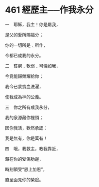 # 461 經歷主──作我永分

一　耶穌，我主！你是屬我，

是父的愛所賜福分；

你的一切所是﹑所作，

今都已成我的永分。

二　貧窮﹑軟弱﹑可憐如我，

今竟能歸榮耀給你；

我今已蒙寶血洗濯，

使我成為神的公義。

三　你之所有成我永分，

我的泉源藏你裡頭；

因你我活，歡然承認：

我是無有，你是萬有！

四　哦，我救主，教我靠近，

藏在你的受傷肋邊，

時刻領受“恩上加恩”，

直至面見你的榮臉。

